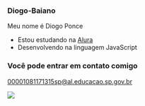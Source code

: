 ### Diogo-Baiano

Meu nome é Diogo Ponce

- Estou estudando na [Alura](https://www.alura.com.br)
- Desenvolvendo na linguagem JavaScript

### Você pode entrar em contato comigo
00001081171315sp@al.educacao.sp.gov.br

![](https://media.tenor.com/ZG4ITj9JZ8IAAAAi/kedy-aot.gif)
